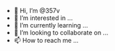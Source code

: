 - 👋 Hi, I’m @357v
- 👀 I’m interested in ...
- 🌱 I’m currently learning ...
- 💞️ I’m looking to collaborate on ...
- 📫 How to reach me ...

<!---
357v/357v is a ✨ special ✨ repository because its `README.md` (this file) appears on your GitHub profile.
You can click the Preview link to take a look at your changes.
--->
